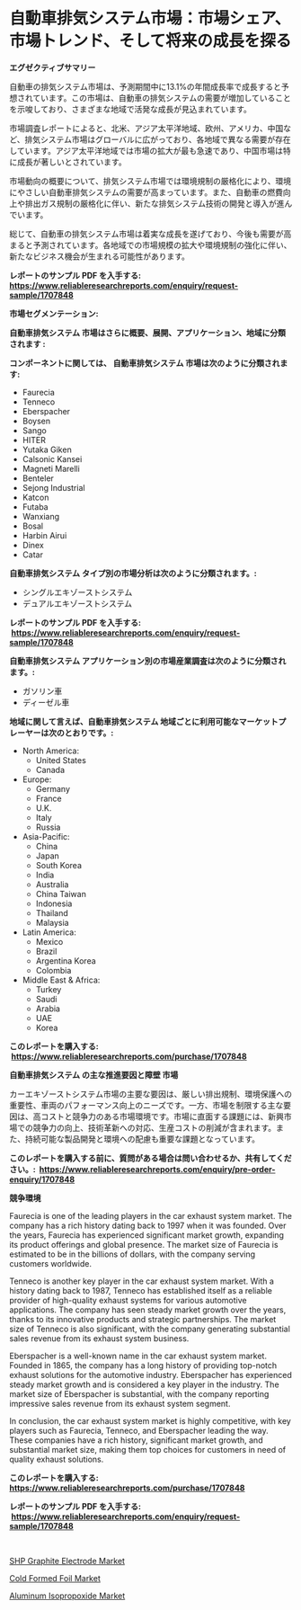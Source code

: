 <p><h1>自動車排気システム市場：市場シェア、市場トレンド、そして将来の成長を探る</h1></p><p><strong>エグゼクティブサマリー</strong></p>
<p><p>自動車の排気システム市場は、予測期間中に13.1%の年間成長率で成長すると予想されています。この市場は、自動車の排気システムの需要が増加していることを示唆しており、さまざまな地域で活発な成長が見込まれています。</p><p>市場調査レポートによると、北米、アジア太平洋地域、欧州、アメリカ、中国など、排気システム市場はグローバルに広がっており、各地域で異なる需要が存在しています。アジア太平洋地域では市場の拡大が最も急速であり、中国市場は特に成長が著しいとされています。</p><p>市場動向の概要について、排気システム市場では環境規制の厳格化により、環境にやさしい自動車排気システムの需要が高まっています。また、自動車の燃費向上や排出ガス規制の厳格化に伴い、新たな排気システム技術の開発と導入が進んでいます。</p><p>総じて、自動車の排気システム市場は着実な成長を遂げており、今後も需要が高まると予測されています。各地域での市場規模の拡大や環境規制の強化に伴い、新たなビジネス機会が生まれる可能性があります。</p></p>
<p><strong>レポートのサンプル PDF を入手する: <a href="https://www.reliableresearchreports.com/enquiry/request-sample/1707848">https://www.reliableresearchreports.com/enquiry/request-sample/1707848</a></strong></p>
<p><strong>市場セグメンテーション:</strong></p>
<p><strong> 自動車排気システム 市場はさらに概要、展開、アプリケーション、地域に分類されます :</strong></p>
<p><strong>コンポーネントに関しては、 自動車排気システム 市場は次のように分類されます: &nbsp;</strong></p>
<p><ul><li>Faurecia</li><li>Tenneco</li><li>Eberspacher</li><li>Boysen</li><li>Sango</li><li>HITER</li><li>Yutaka Giken</li><li>Calsonic Kansei</li><li>Magneti Marelli</li><li>Benteler</li><li>Sejong Industrial</li><li>Katcon</li><li>Futaba</li><li>Wanxiang</li><li>Bosal</li><li>Harbin Airui</li><li>Dinex</li><li>Catar</li></ul></p>
<p><strong> 自動車排気システム タイプ別の市場分析は次のように分類されます。:</strong></p>
<p><ul><li>シングルエキゾーストシステム</li><li>デュアルエキゾーストシステム</li></ul></p>
<p><strong>レポートのサンプル PDF を入手する: &nbsp;<a href="https://www.reliableresearchreports.com/enquiry/request-sample/1707848">https://www.reliableresearchreports.com/enquiry/request-sample/1707848</a></strong></p>
<p><strong> 自動車排気システム アプリケーション別の市場産業調査は次のように分類されます。:</strong></p>
<p><ul><li>ガソリン車</li><li>ディーゼル車</li></ul></p>
<p><strong>地域に関して言えば、自動車排気システム 地域ごとに利用可能なマーケットプレーヤーは次のとおりです。:</strong></p>
<p><ul>
    <li>
        North America:
        <ul>
            <li>United States</li>
            <li>Canada</li>
        </ul>
    </li>
    <li>
        Europe:
        <ul>
            <li>Germany</li>
            <li>France</li>
            <li>U.K.</li>
            <li>Italy</li>
            <li>Russia</li>
        </ul>
    </li>
    <li>
        Asia-Pacific:
        <ul>
            <li>China</li>
            <li>Japan</li>
            <li>South Korea</li>
            <li>India</li>
            <li>Australia</li>
            <li>China Taiwan</li>
            <li>Indonesia</li>
            <li>Thailand</li>
            <li>Malaysia</li>
        </ul>
    </li>
    <li>
        Latin America:
        <ul>
            <li>Mexico</li>
            <li>Brazil</li>
            <li>Argentina Korea</li>
            <li>Colombia</li>
        </ul>
    </li>
    <li>
        Middle East & Africa:
        <ul>
            <li>Turkey</li>
            <li>Saudi</li>
            <li>Arabia</li>
            <li>UAE</li>
            <li>Korea</li>
        </ul>
    </li>
    </ul></p>
<p><strong>このレポートを購入する: &nbsp;<a href="https://www.reliableresearchreports.com/purchase/1707848">https://www.reliableresearchreports.com/purchase/1707848</a></strong></p>
<p><strong>自動車排気システム の主な推進要因と障壁 市場</strong></p>
<p><p>カーエキゾーストシステム市場の主要な要因は、厳しい排出規制、環境保護への重要性、車両のパフォーマンス向上のニーズです。一方、市場を制限する主な要因は、高コストと競争力のある市場環境です。市場に直面する課題には、新興市場での競争力の向上、技術革新への対応、生産コストの削減が含まれます。また、持続可能な製品開発と環境への配慮も重要な課題となっています。</p></p>
<p><strong>このレポートを購入する前に、質問がある場合は問い合わせるか、共有してください。:&nbsp; <a href="https://www.reliableresearchreports.com/enquiry/pre-order-enquiry/1707848">https://www.reliableresearchreports.com/enquiry/pre-order-enquiry/1707848</a></strong></p>
<p><strong>競争環境</strong></p>
<p><p>Faurecia is one of the leading players in the car exhaust system market. The company has a rich history dating back to 1997 when it was founded. Over the years, Faurecia has experienced significant market growth, expanding its product offerings and global presence. The market size of Faurecia is estimated to be in the billions of dollars, with the company serving customers worldwide.</p><p>Tenneco is another key player in the car exhaust system market. With a history dating back to 1987, Tenneco has established itself as a reliable provider of high-quality exhaust systems for various automotive applications. The company has seen steady market growth over the years, thanks to its innovative products and strategic partnerships. The market size of Tenneco is also significant, with the company generating substantial sales revenue from its exhaust system business.</p><p>Eberspacher is a well-known name in the car exhaust system market. Founded in 1865, the company has a long history of providing top-notch exhaust solutions for the automotive industry. Eberspacher has experienced steady market growth and is considered a key player in the industry. The market size of Eberspacher is substantial, with the company reporting impressive sales revenue from its exhaust system segment.</p><p>In conclusion, the car exhaust system market is highly competitive, with key players such as Faurecia, Tenneco, and Eberspacher leading the way. These companies have a rich history, significant market growth, and substantial market size, making them top choices for customers in need of quality exhaust solutions.</p></p>
<p><strong>このレポートを購入する: &nbsp; <a href="https://www.reliableresearchreports.com/purchase/1707848">https://www.reliableresearchreports.com/purchase/1707848</a></strong></p>
<p><strong>レポートのサンプル PDF を入手する: &nbsp;<a href="https://www.reliableresearchreports.com/enquiry/request-sample/1707848">https://www.reliableresearchreports.com/enquiry/request-sample/1707848</a></strong><strong></strong></p>
<p>&nbsp;</p>
<p><p><a href="https://github.com/arionmp/Market-Research-Report-List-2/blob/main/shp-graphite-electrode-market.md">SHP Graphite Electrode Market</a></p><p><a href="https://github.com/pgtimber/Market-Research-Report-List-1/blob/main/cold-formed-foil-market.md">Cold Formed Foil Market</a></p><p><a href="https://github.com/markusgodoy/Market-Research-Report-List-2/blob/main/aluminum-isopropoxide-market.md">Aluminum Isopropoxide Market</a></p></p>